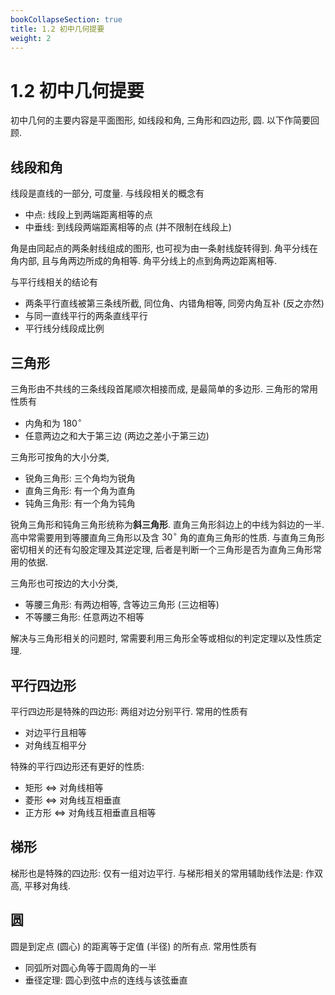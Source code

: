 ```yaml
---
bookCollapseSection: true
title: 1.2 初中几何提要
weight: 2
---
```


# 1.2 初中几何提要

初中几何的主要内容是平面图形, 如线段和角, 三角形和四边形, 圆. 以下作简要回顾.

## 线段和角

线段是直线的一部分, 可度量. 与线段相关的概念有

- 中点: 线段上到两端距离相等的点
- 中垂线: 到线段两端距离相等的点 (并不限制在线段上)

角是由同起点的两条射线组成的图形, 也可视为由一条射线旋转得到. 角平分线在角内部, 且与角两边所成的角相等. 角平分线上的点到角两边距离相等.

与平行线相关的结论有

- 两条平行直线被第三条线所截, 同位角、内错角相等, 同旁内角互补 (反之亦然)
- 与同一直线平行的两条直线平行
- 平行线分线段成比例

## 三角形

三角形由不共线的三条线段首尾顺次相接而成, 是最简单的多边形. 三角形的常用性质有

- 内角和为 $180^\circ$
- 任意两边之和大于第三边 (两边之差小于第三边)

三角形可按角的大小分类,

- 锐角三角形: 三个角均为锐角
- 直角三角形: 有一个角为直角
- 钝角三角形: 有一个角为钝角

锐角三角形和钝角三角形统称为**斜三角形**. 直角三角形斜边上的中线为斜边的一半. 高中常需要用到等腰直角三角形以及含 $30^\circ$ 角的直角三角形的性质. 与直角三角形密切相关的还有勾股定理及其逆定理, 后者是判断一个三角形是否为直角三角形常用的依据.

三角形也可按边的大小分类,

- 等腰三角形: 有两边相等, 含等边三角形 (三边相等)
- 不等腰三角形: 任意两边不相等

解决与三角形相关的问题时, 常需要利用三角形全等或相似的判定定理以及性质定理.

## 平行四边形

平行四边形是特殊的四边形: 两组对边分别平行. 常用的性质有

- 对边平行且相等
- 对角线互相平分

特殊的平行四边形还有更好的性质:

- 矩形 $\Leftrightarrow$ 对角线相等
- 菱形 $\Leftrightarrow$ 对角线互相垂直
- 正方形 $\Leftrightarrow$ 对角线互相垂直且相等

## 梯形

梯形也是特殊的四边形: 仅有一组对边平行. 与梯形相关的常用辅助线作法是: 作双高, 平移对角线.

## 圆

圆是到定点 (圆心) 的距离等于定值 (半径) 的所有点. 常用性质有

- 同弧所对圆心角等于圆周角的一半
- 垂径定理: 圆心到弦中点的连线与该弦垂直